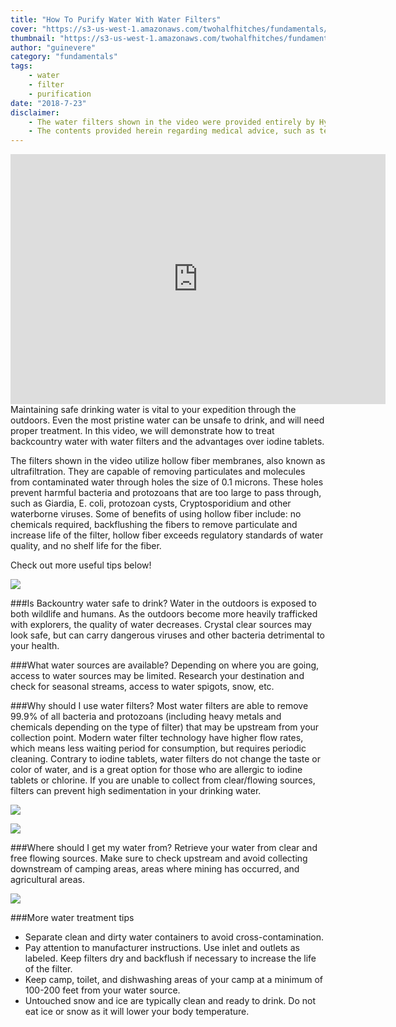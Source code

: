 ```yaml
---
title: "How To Purify Water With Water Filters"
cover: "https://s3-us-west-1.amazonaws.com/twohalfhitches/fundamentals/water-filter/Water+Purification+-Water+Filters.jpg"
thumbnail: "https://s3-us-west-1.amazonaws.com/twohalfhitches/fundamentals/water-filter/Water+Purification+-Water+Filters.jpg"
author: "guinevere"
category: "fundamentals"
tags:
    - water
    - filter
    - purification
date: "2018-7-23"
disclaimer:
    - The water filters shown in the video were provided entirely by HydroBlu. The opinions expressed herein are solely of Two Half-Hitches.
    - The contents provided herein regarding medical advice, such as text, graphics, images, and other material contained on this website are for informational purposes only. The content provided in this website is not intended to substitute professional medical advice, diagnosis, or treatment. Any action you take upon the information on this website is strictly at your own risk.
---
```


<iframe title="video" src="https://www.youtube.com/embed/C7a-QC3ypWE" width="600" height="400" frameBorder="0" allowFullScreen></iframe>

<br>
Maintaining safe drinking water is vital to your expedition through the outdoors. Even the most
pristine water can be unsafe to drink, and will need proper treatment. In this video, we will
demonstrate how to treat backcountry water with water filters and the advantages over iodine tablets.

The filters shown in the video utilize hollow fiber membranes, also known as ultrafiltration.
They are capable of removing particulates and molecules from contaminated water through holes the size of 0.1 microns. These holes prevent harmful bacteria and protozoans that are too large to pass through, such as Giardia, E. coli, protozoan cysts, Cryptosporidium and other waterborne viruses. Some of benefits of using hollow fiber include: no chemicals required, backflushing the fibers to remove particulate and increase life of the filter, hollow fiber exceeds regulatory standards of water quality, and no shelf life for the fiber.

Check out more useful tips below!

![](https://s3-us-west-1.amazonaws.com/twohalfhitches/fundamentals/water-filter/_J8A3820.jpg)

###Is Backountry water safe to drink?
Water in the outdoors is exposed to both wildlife and humans. As the outdoors become more
heavily trafficked with explorers, the quality of water decreases. Crystal clear sources may look safe, but can carry dangerous viruses and other bacteria detrimental to your health.

###What water sources are available?
Depending on where you are going, access to water sources may be limited. Research your
destination and check for seasonal streams, access to water spigots, snow, etc.

###Why should I use water filters?
Most water filters are able to remove 99.9% of all bacteria and protozoans (including heavy
metals and chemicals depending on the type of filter) that may be upstream from your collection point. Modern water filter technology have higher flow rates, which means less waiting period for consumption, but requires periodic cleaning. Contrary to iodine tablets, water filters do not change the taste or color of water, and is a great option for those who are allergic to iodine tablets or chlorine. If you are unable to collect from clear/flowing sources, filters can prevent high sedimentation in your drinking water.

![](https://s3-us-west-1.amazonaws.com/twohalfhitches/fundamentals/water-filter/straw.jpg)

![](https://s3-us-west-1.amazonaws.com/twohalfhitches/fundamentals/water-filter/versa.jpg)

###Where should I get my water from?
Retrieve your water from clear and free flowing sources. Make sure to check upstream and
avoid collecting downstream of camping areas, areas where mining has occurred, and agricultural areas.

![](https://s3-us-west-1.amazonaws.com/twohalfhitches/fundamentals/water-filter/_J8A3806.jpg)

###More water treatment tips

- Separate clean and dirty water containers to avoid cross-contamination.
- Pay attention to manufacturer instructions. Use inlet and outlets as labeled. Keep filters
  dry and backflush if necessary to increase the life of the filter.
- Keep camp, toilet, and dishwashing areas of your camp at a minimum of 100-200 feet from
  your water source.
- Untouched snow and ice are typically clean and ready to drink. Do not eat ice or snow as
  it will lower your body temperature.
